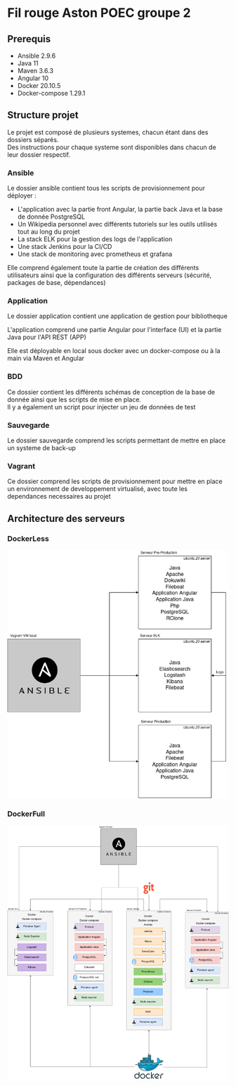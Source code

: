 # Fil rouge Aston POEC groupe 2

## Prerequis

- Ansible 2.9.6
- Java 11
- Maven 3.6.3
- Angular 10
- Docker 20.10.5
- Docker-compose 1.29.1

## Structure projet

Le projet est composé de plusieurs systemes, chacun étant dans des dossiers séparés.  
Des instructions pour chaque systeme sont disponibles dans chacun de leur dossier respectif.

### Ansible

Le dossier ansible contient tous les scripts de provisionnement pour déployer : 

- L'application avec la partie front Angular, la partie back Java et la base de donnée PostgreSQL
- Un Wikipedia personnel avec différents tutoriels sur les outils utilisés tout au long du projet
- La stack ELK pour la gestion des logs de l'application
- Une stack Jenkins pour la CI/CD
- Une stack de monitoring avec prometheus et grafana

Elle comprend également toute la partie de création des différents utilisateurs ainsi que la configuration des différents serveurs (sécurité, packages de base, dépendances)

### Application

Le dossier application contient une application de gestion pour bibliotheque

L'application comprend une partie Angular pour l'interface (UI) et la partie Java pour l'API REST (APP)

Elle est déployable en local sous docker avec un docker-compose ou à la main via Maven et Angular

### BDD

Ce dossier contient les différents schémas de conception de la base de donnée ainsi que les scripts de mise en place.  
Il y a également un script pour injecter un jeu de données de test

### Sauvegarde

Le dossier sauvegarde comprend les scripts permettant de mettre en place un systeme de back-up

### Vagrant

Ce dossier comprend les scripts de provisionnement pour mettre en place un environnement de developpement virtualisé, avec toute les dependances necessaires au projet

## Architecture des serveurs

### DockerLess

![alt Architecture des serveurs sans docker](architectureServeursDockerLess.png "Architecture des serveurs sans docker")

### DockerFull

![alt Architecture des serveurs avec docker](architectureServeursDockerFull.png "Architecture des serveurs avec docker")
